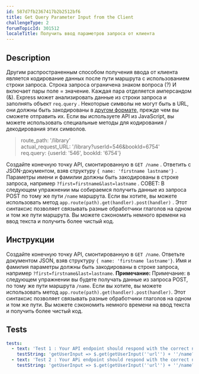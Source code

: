 ```yaml
---
id: 587d7fb2367417b2b2512bf6
title: Get Query Parameter Input from the Client
challengeType: 2
forumTopicId: 301512
localeTitle: Получить ввод параметров запроса от клиента
---
```


## Description
<section id='description'>
Другим распространенным способом получения ввода от клиента является кодирование данных после пути маршрута с использованием строки запроса. Строка запроса ограничена знаком вопроса (?) И включает пары поле = значение. Каждая пара отделяется амперсандом (&amp;). Express может анализировать данные из строки запроса и заполнять объект <code>req.query</code> . Некоторые символы не могут быть в URL, они должны быть закодированы в <a href='https://en.wikipedia.org/wiki/Percent-encoding' target='_blank'>другом формате,</a> прежде чем вы сможете отправить их. Если вы используете API из JavaScript, вы можете использовать специальные методы для кодирования / декодирования этих символов. 
<blockquote>route_path: '/library'<br>actual_request_URL: '/library?userId=546&bookId=6754' <br>req.query: {userId: '546', bookId: '6754'}</blockquote> 
Создайте конечную точку API, смонтированную в <code>GET /name</code> . Ответить с JSON-документом, взяв структуру <code>{ name: 'firstname lastname'}</code> . Параметры имени и фамилии должны быть закодированы в строке запроса, например <code>?first=firstname&amp;last=lastname</code> . 
СОВЕТ: В следующем упражнении мы собираемся получить данные из запроса POST по тому же пути <code>/name</code> маршрута. Если вы хотите, вы можете использовать метод <code>app.route(path).get(handler).post(handler)</code> . Этот синтаксис позволяет связывать разные обработчики глаголов на одном и том же пути маршрута. Вы можете сэкономить немного времени на ввод текста и получить более чистый код.
</section>

## Инструкции
<section id='instructions'>
Создайте конечную точку API, смонтированную в <code>GET /name</code>. Ответьте документом JSON, взяв структуру <code>{ name: 'firstname lastname'}</code>. Имя и фамилия параметры должны быть закодированы в строке запроса, например <code>?first=firstname&last=lastname</code>.
<strong>Примечание:</strong> Примечание: в следующем упражнении вы будете получать данные из запроса POST, по тому же пути маршрута <code>/name</code>. Если вы хотите, вы можете использовать метод <code>app.route(path).get(handler).post(handler)</code>. Этот синтаксис позволяет связывать разные обработчики глаголов на одном и том же пути. Вы можете сэкономить немного времени на ввод текста и получить более чистый код.
</section>

## Tests
<section id='tests'>

```yml
tests:
  - text: 'Test 1 : Your API endpoint should respond with the correct name'
    testString: 'getUserInput => $.get(getUserInput(''url'') + ''/name?first=Mick&last=Jagger'').then(data => { assert.equal(data.name, ''Mick Jagger'', ''Test 1: "GET /name" route does not behave as expected'') }, xhr => { throw new Error(xhr.responseText); })'
  - text: 'Test 2 : Your APi endpoint should respond with the correct name'
    testString: 'getUserInput => $.get(getUserInput(''url'') + ''/name?last=Richards&first=Keith'').then(data => { assert.equal(data.name, ''Keith Richards'', ''Test 2: "GET /name" route does not behave as expected'') }, xhr => { throw new Error(xhr.responseText); })'

```

</section>
